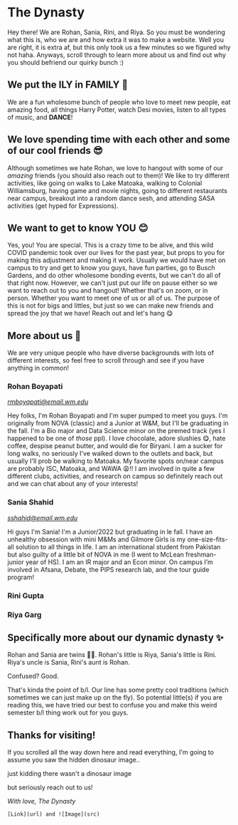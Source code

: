 # The Dynasty

Hey there! We are Rohan, Sania, Rini, and Riya. So you must be wondering what this is, who we are and how extra it was to make a website. Well you are right, it is extra af, but this only took us a few minutes so we figured why not haha. Anyways, scroll through to learn more about us and find out why you should befriend our quirky bunch :)



## We put the ILY in FAMILY 💖

We are a fun wholesome bunch of people who love to meet new people, eat amazing food, all things Harry Potter, watch Desi movies, listen to all types of music, and **DANCE**! 


## We love spending time with each other and some of our cool friends 😎

Although sometimes we hate Rohan, we love to hangout with some of our *amazing* friends (you should also reach out to them)! We like to try different activities, like going on walks to Lake Matoaka, walking to Colonial Williamsburg, having game and movie nights, going to different restaurants near campus, breakout into a random dance sesh, and attending SASA activities (get hyped for Expressions).


## We want to get to know YOU 😊

Yes, you! You are special. This is a crazy time to be alive, and this wild COVID pandemic took over our lives for the past year, but props to you for making this adjustment and making it work. Usually we would have met on campus to try and get to know you guys, have fun parties, go to Busch Gardens, and do other wholesome bonding events, but we can't do all of that right now. However, we can't just put our life on pause either so we want to reach out to you and hangout! Whether that's on zoom, or in person. Whether you want to meet one of us or all of us. The purpose of this is not for bigs and littles, but just so we can make new friends and spread the joy that we have! Reach out and let's hang 😋

## More about us 🤩

We are very unique people who have diverse backgrounds with lots of different interests, so feel free to scroll through and see if you have anything in common!

### Rohan Boyapati

*rmboyapati@email.wm.edu*

Hey folks, I'm Rohan Boyapati and I'm super pumped to meet you guys. I'm originally from NOVA (classic) and a Junior at W&M, but I'll be graduating in the fall. I'm a Bio major and Data Science minor on the premed track (yes I happened to be one of *those* ppl). I love chocolate, adore slushies 😋, hate coffee, despise peanut butter, and would die for Biryani. I am a sucker for long walks, no seriously I've walked down to the outlets and back, but usually I'll prob be walking to Matoaka. My favorite spots on/near campus are probably ISC, Matoaka, and WAWA 😩!! I am involved in quite a few different clubs, activities, and research on campus so definitely reach out and we can chat about any of your interests!

### Sania Shahid

*sshahid@email.wm.edu*

Hi guys I'm Sania! I'm a Junior/2022 but graduating in le fall. I have an unhealthy obsession with mini M&Ms and Gilmore Girls is my one-size-fits-all solution to all things in life. I am an international student from Pakistan but also guilty of a little bit of NOVA in me (I went to McLean freshman-junior year of HS). I am an IR major and an Econ minor. On campus I’m involved in Afsana, Debate, the PIPS research lab, and the tour guide program! 

### Rini Gupta

### Riya Garg

## Specifically more about our dynamic dynasty ✨

Rohan and Sania are twins 👯‍♂️. Rohan's little is Riya, Sania's little is Rini. Riya's uncle is Sania, Rini's aunt is Rohan. 

Confused? 
Good. 

That's kinda the point of b/l. Our line has some pretty cool traditions (which sometimes we can just make up on the fly). So potential little(s) if you are reading this, we have tried our best to confuse you and make this weird semester b/l thing work out for you guys.


## Thanks for visiting!

If you scrolled all the way down here and read everything, I'm going to assume you saw the hidden dinosaur image..


just kidding there wasn't a dinosaur image

but seriously reach out to us!



*With love,
 The Dynasty*

```[Link](url) and ![Image](src)```

